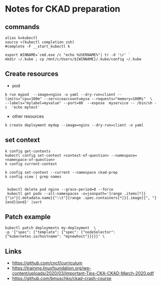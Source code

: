 # Notes for CKAD preparation 
## commands 

```
alias k=kubectl
source <(kubectl completion zsh)
#complete -F __start_kubectl k 
```

```
export WINNAME=`cmd.exe /c "echo %USERNAME%"| tr -d '\r' `
mkdir ~/.kube ; cp /mnt/c/Users/${WINNAME}/.kube/config ~/.kube

```

## Create resources 
* pod
```
k run mypod  --image=nginx -o yaml --dry-run=client --limits="cpu=100m" --serviceaccount=mysa --requests="memory=100Mi"  \
--labels="mylabel=myvalue" --port=80  --expose  myservice -- /bin/sh -c  'echo mytest'
```

* other resources 
```
k create deployment mydep --image=nginx --dry-run=client -o yaml

```


## set context 
```
k config get-contexts
kubectl config set-context <context-of-question> --namespace=<namespace-of-question>
k config current-context  

k config set-context --current --namespace ckad-prep    
k config view | grep names        
```

```

 kubectl delete pod nginx --grace-period=0 --force
 kubectl get pods --all-namespaces -o=jsonpath='{range .items[*]}{"\n"}{.metadata.name}{":\t"}{range .spec.containers[*]}{.image}{", "}{end}{end}' |sort
```

## Patch example
```
kubectl patch deployments my-deployment  \
-p '{"spec": {"template": {"spec": {"nodeSelector": {"kubernetes.io/hostname": "mynewhost"}}}}}' \
```
 

## Links 
* https://github.com/cncf/curriculum  
* https://training.linuxfoundation.org/wp-content/uploads/2020/03/Important-Tips-CKA-CKAD-March-2020.pdf  
* https://github.com/bmuschko/ckad-crash-course  


